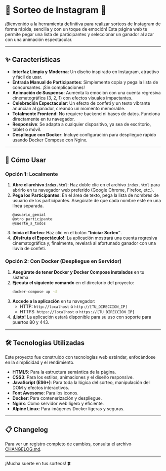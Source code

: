 # 🎉 Sorteo de Instagram 🎉

¡Bienvenido a la herramienta definitiva para realizar sorteos de Instagram de forma rápida, sencilla y con un toque de emoción! Esta página web te permite pegar una lista de participantes y seleccionar un ganador al azar con una animación espectacular.

---

## ✨ Características

- **Interfaz Limpia y Moderna**: Un diseño inspirado en Instagram, atractivo y fácil de usar.
- **Entrada Manual de Participantes**: Simplemente copia y pega la lista de concursantes. ¡Sin complicaciones!
- **Animación de Suspenso**: Aumenta la emoción con una cuenta regresiva cinematográfica (3, 2, 1) con efectos visuales impactantes.
- **Celebración Espectacular**: Un efecto de confeti y un texto vibrante anuncian al ganador, creando un momento memorable.
- **Totalmente Frontend**: No requiere backend ni bases de datos. Funciona directamente en tu navegador.
- **Responsive**: Se adapta a cualquier dispositivo, ya sea de escritorio, tablet o móvil.
- **Despliegue con Docker**: Incluye configuración para despliegue rápido usando Docker Compose con Nginx.

---

## 🚀 Cómo Usar

### Opción 1: Localmente
1.  **Abre el archivo `index.html`**: Haz doble clic en el archivo `index.html` para abrirlo en tu navegador web preferido (Google Chrome, Firefox, etc.).
2.  **Pega los Participantes**: En el área de texto, pega la lista de nombres de usuario de los participantes. Asegúrate de que cada nombre esté en una línea separada.
    ```
    @usuario_genial
    @otro_participante
    @suerte_a_todos
    ```
3.  **Inicia el Sorteo**: Haz clic en el botón **"Iniciar Sorteo"**.
4.  **¡Disfruta el Espectáculo!**: La aplicación mostrará una cuenta regresiva cinematográfica y, finalmente, revelará al afortunado ganador con una lluvia de confeti.

### Opción 2: Con Docker (Despliegue en Servidor)
1.  **Asegúrate de tener Docker y Docker Compose instalados** en tu sistema.
2.  **Ejecuta el siguiente comando** en el directorio del proyecto:
    ```bash
    docker-compose up -d
    ```
3.  **Accede a la aplicación** en tu navegador:
    - HTTP: `http://localhost` o `http://[TU_DIRECCION_IP]`
    - HTTPS: `https://localhost` o `https://[TU_DIRECCION_IP]`
4.  **¡Listo!** La aplicación estará disponible para su uso con soporte para puertos 80 y 443.

---

## 🛠️ Tecnologías Utilizadas

Este proyecto fue construido con tecnologías web estándar, enfocándose en la simplicidad y el rendimiento.

- **HTML5**: Para la estructura semántica de la página.
- **CSS3**: Para los estilos, animaciones y el diseño responsive.
- **JavaScript (ES6+)**: Para toda la lógica del sorteo, manipulación del DOM y efectos interactivos.
- **Font Awesome**: Para los iconos.
- **Docker**: Para contenerización y despliegue.
- **Nginx**: Como servidor web ligero y eficiente.
- **Alpine Linux**: Para imágenes Docker ligeras y seguras.

---

## 📋 Changelog

Para ver un registro completo de cambios, consulta el archivo [CHANGELOG.md](CHANGELOG.md).

---

¡Mucha suerte en tus sorteos! 🍀